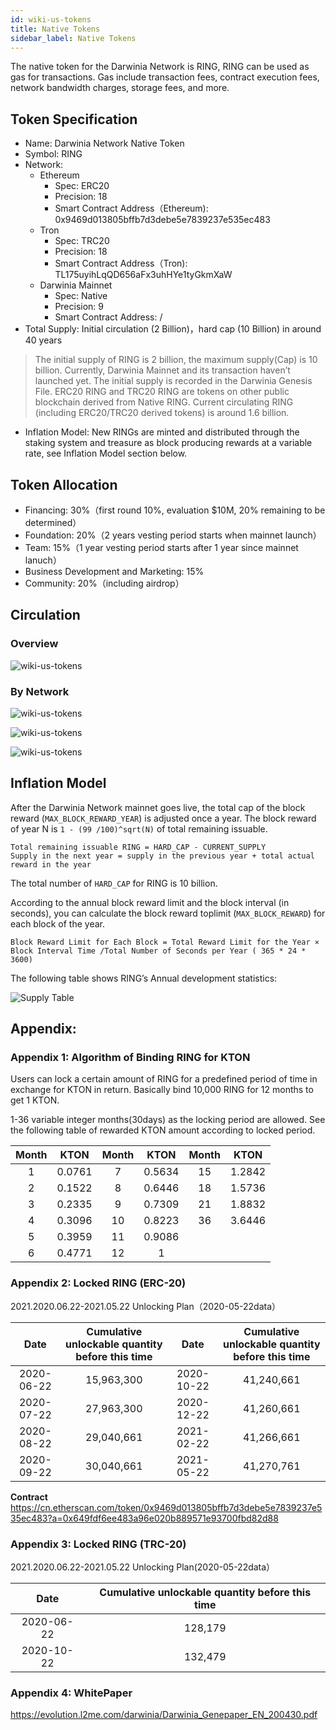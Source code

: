 ```yaml
---
id: wiki-us-tokens
title: Native Tokens
sidebar_label: Native Tokens
---
```


The native token for the Darwinia Network is RING, RING can be used as gas for transactions. Gas include transaction fees, contract execution fees, network bandwidth charges, storage fees, and more.

## Token Specification

- Name: Darwinia Network Native Token
- Symbol: RING
- Network:
  - Ethereum
    - Spec: ERC20
    - Precision: 18
    - Smart Contract Address（Ethereum): 0x9469d013805bffb7d3debe5e7839237e535ec483
  - Tron
    - Spec: TRC20
    - Precision: 18
    - Smart Contract Address（Tron): TL175uyihLqQD656aFx3uhHYe1tyGkmXaW
  - Darwinia Mainnet
    - Spec: Native
    - Precision: 9
    - Smart Contract Address: /
- Total Supply: Initial circulation (2 Billion)，hard cap (10 Billion) in around 40 years
  
> The initial supply of RING is 2 billion, the maximum supply(Cap) is 10 billion. Currently, Darwinia Mainnet and its transaction haven’t launched yet. The initial supply is recorded in the Darwinia Genesis File. ERC20 RING and TRC20 RING are tokens on other public blockchain derived from Native RING. Current circulating RING (including ERC20/TRC20 derived tokens) is around 1.6 billion.

- Inflation Model: New RINGs are minted and distributed through the staking system and treasure as block producing rewards at a variable rate, see Inflation Model section below.

## Token Allocation

- Financing: 30%（first round 10%, evaluation $10M, 20% remaining to be determined）
- Foundation: 20%（2 years vesting period starts when mainnet launch）
- Team: 15%（1 year vesting period starts after 1 year since mainnet lanuch）
- Business Development and Marketing: 15%
- Community: 20%（including airdrop）

## Circulation

### Overview

![wiki-us-tokens](assets/wiki-us-tokens-en.png)

### By Network

![wiki-us-tokens](assets/wiki-us-tokens-eth-en.png)

![wiki-us-tokens](assets/wiki-us-tokens-tron-en.png)

![wiki-us-tokens](assets/wiki-us-tokens-mainnet-en.png)

## Inflation Model

After the Darwinia Network mainnet goes live, the total cap of the block reward (`MAX_BLOCK_REWARD_YEAR`) is adjusted once a year. The block reward of year N is `1 - (99 /100)^sqrt(N)` of total remaining issuable.

    Total remaining issuable RING = HARD_CAP - CURRENT_SUPPLY
    Supply in the next year = supply in the previous year + total actual reward in the year

The total number of `HARD_CAP` for RING is 10 billion.

According to the annual block reward limit and the block interval (in seconds), you can calculate the block reward toplimit (`MAX_BLOCK_REWARD`) for each block of the year.

    Block Reward Limit for Each Block = Total Reward Limit for the Year × Block Interval Time /Total Number of Seconds per Year ( 365 * 24 * 3600)

The following table shows RING’s Annual development statistics:

![Supply Table](assets/supply-table-en.png)

## Appendix:

### Appendix 1: Algorithm of Binding RING for KTON

Users can lock a certain amount of RING for a predefined period of time in exchange for KTON in return.  Basically bind 10,000 RING for 12 months to get 1 KTON. 

1-36 variable integer months(30days) as the locking period are allowed.  See the following table of rewarded KTON amount according to locked period.

| Month | KTON | Month | KTON | Month | KTON |
| :--: | :------: | :--: | :------: | :--: | :------: |
| 1    | 0.0761   | 7    | 0.5634   | 15   | 1.2842   |
| 2    | 0.1522   | 8    | 0.6446   | 18   | 1.5736   |
| 3    | 0.2335   | 9    | 0.7309   | 21   | 1.8832   |
| 4    | 0.3096   | 10   | 0.8223   | 36   | 3.6446   |
| 5    | 0.3959   | 11   | 0.9086   |      |          |
| 6    | 0.4771   | 12   | 1        |      |          |

### Appendix 2: Locked RING (ERC-20)

2021.2020.06.22-2021.05.22 Unlocking Plan（2020-05-22data）

| Date       | Cumulative unlockable quantity before this time | Date       | Cumulative unlockable quantity before this time |
|:----------:|:--------------------:|:----------:|:--------------------:|
| 2020-06-22 | 15,963,300           | 2020-10-22 | 41,240,661           |
| 2020-07-22 | 27,963,300           | 2020-12-22 | 41,260,661           |
| 2020-08-22 | 29,040,661           | 2021-02-22 | 41,266,661           |
| 2020-09-22 | 30,040,661           | 2021-05-22 | 41,270,761           |

**Contract**  
https://cn.etherscan.com/token/0x9469d013805bffb7d3debe5e7839237e535ec483?a=0x649fdf6ee483a96e020b889571e93700fbd82d88

### Appendix 3: Locked RING (TRC-20)

2021.2020.06.22-2021.05.22 Unlocking Plan(2020-05-22data）

| Date       | Cumulative unlockable quantity before this time |
|:----------:|:--------------------:|
| 2020-06-22 | 128,179              |
| 2020-10-22 | 132,479              |

### Appendix 4: WhitePaper
https://evolution.l2me.com/darwinia/Darwinia_Genepaper_EN_200430.pdf